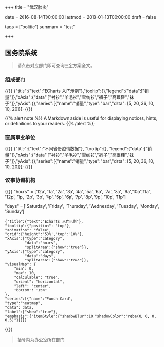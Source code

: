 +++
title = "武汉肺炎"

date = 2016-08-14T00:00:00
lastmod = 2018-01-13T00:00:00
draft = false

tags = ["politic"]
summary = "test"

+++



## 国务院系统

> 请点击对应部门即可查询三定方案全文。

### 组成部门

{{<echarts height="500">}}
	{"title":{"text":"ECharts 入门示例"},"tooltip":{},"legend":{"data":["销量"]},"xAxis":{"data":["衬衫","羊毛衫","雪纺衫","裤子","高跟鞋","袜子"]},"yAxis":{},"series":[{"name":"销量","type":"bar","data": [5, 20, 36, 10, 10, 20]}]}
{{</echarts>}}

{{% alert note %}}
A Markdown aside is useful for displaying notices, hints, or definitions to your readers.
{{% /alert %}}

### 直属事业单位	

{{<echarts height="500">}}
	{"title":{"text":"不同省份疫情数据"},
	"tooltip":{},
	"legend":{"data":["销量"]},"xAxis":{"data":["衬衫","羊毛衫","雪纺衫","裤子","高跟鞋","袜子"]},"yAxis":{},"series":[{"name":"销量","type":"bar","data": [5, 20, 36, 10, 10, 20]}]}
{{</echarts>}}

### 议事协调机构

{{<echarts height="500">}}
	"hours" = ['12a', '1a', '2a', '3a', '4a', '5a', '6a',
        '7a', '8a', '9a','10a','11a',
        '12p', '1p', '2p', '3p', '4p', '5p',
        '6p', '7p', '8p', '9p', '10p', '11p']

"days" = ['Saturday', 'Friday', 'Thursday',
        'Wednesday', 'Tuesday', 'Monday', 'Sunday']

	{"title":{"text":"ECharts 入门示例"},
	"tooltip":{"position": "top"},
	"animation": "false",
	"grid":{"height":'50%',"top":'10%'},
	"xAxis":{"type":"category",
			 "data":"hours",
			 "splitArea":{"show":"true"}},
	"yAxis":{"type":"category",
			 "data":"days",
			 "splitArea":{"show":"true"}},
	"visualMap": {
        "min": 0,
        "max": 10,
        "calculable": "true",
        "orient": "horizontal",
        "left": "center",
        "bottom": "15%"
    },
	"series":[{"name":"Punch Card",
	"type":"heatmap",
	"data": data,
	"label":{"show":"true"},
	"emphasis":{"itemStyle":{"shadowBlur":10,"shadowColor":"rgba(0, 0, 0, 0.5)"}}}]}
{{</echarts>}}

>括号内为办公室所在部门
	
